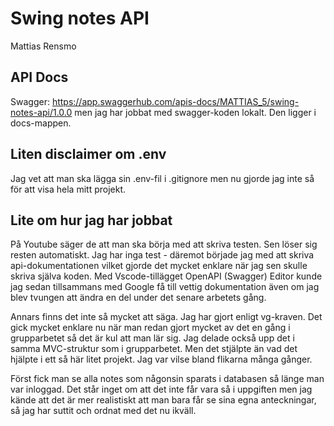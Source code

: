# Swing notes API

Mattias Rensmo

## API Docs

Swagger: https://app.swaggerhub.com/apis-docs/MATTIAS_5/swing-notes-api/1.0.0 men jag har jobbat med swagger-koden lokalt. Den ligger i docs-mappen.

## Liten disclaimer om .env

Jag vet att man ska lägga sin .env-fil i .gitignore men nu gjorde jag inte så för att visa hela mitt projekt.

## Lite om hur jag har jobbat

På Youtube säger de att man ska börja med att skriva testen. Sen löser sig resten automatiskt. Jag har inga test - däremot började jag med att skriva api-dokumentationen vilket gjorde det mycket enklare när jag sen skulle skriva själva koden. Med Vscode-tillägget OpenAPI (Swagger) Editor kunde jag sedan tillsammans med Google få till vettig dokumentation även om jag blev tvungen att ändra en del under det senare arbetets gång.

Annars finns det inte så mycket att säga. Jag har gjort enligt vg-kraven. Det gick mycket enklare nu när man redan gjort mycket av det en gång i grupparbetet så det är kul att man lär sig. Jag delade också upp det i samma MVC-struktur som i grupparbetet. Men det stjälpte än vad det hjälpte i ett så här litet projekt. Jag var vilse bland flikarna många gånger.

Först fick man se alla notes som någonsin sparats i databasen så länge man var inloggad. Det står inget om att det inte får vara så i uppgiften men jag kände att det är mer realistiskt att man bara får se sina egna anteckningar, så jag har suttit och ordnat med det nu ikväll.
